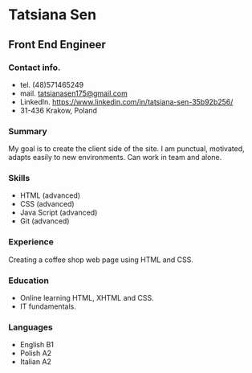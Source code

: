 # Tatsiana Sen

## Front End Engineer

### Contact info.

- tel. (48)571465249
- mail. tatsianasen175@gmail.com
- LinkedIn. https://www.linkedin.com/in/tatsiana-sen-35b92b256/
- 31-436 Krakow, Poland

### Summary

My goal is to create the client side of the site.
I am punctual, motivated, adapts easily to new environments. Can work in team and alone.

### Skills

- HTML (advanced)
- CSS (advanced)
- Java Script (advanced)
- Git (advanced)

### Experience

Creating a coffee shop web page using HTML and CSS.

### Education

- Online learning HTML, XHTML and CSS.
- IT fundamentals.

### Languages

- English B1
- Polish A2
- Italian A2


 

